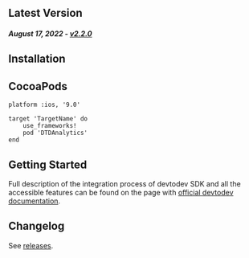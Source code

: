 Latest Version
--------------
##### _August 17, 2022_ - [v2.2.0](https://github.com/devtodev-analytics/ios-sdk-2.0/releases/latest)


Installation
------------

## CocoaPods
```
platform :ios, '9.0'

target 'TargetName' do
	use_frameworks!
	pod 'DTDAnalytics'
end
```

Getting Started
---------------
Full description of the integration process of devtodev SDK and all the accessible features can be found on the page with [official devtodev documentation](https://docs.devtodev.com/integration/integration-of-sdk-v2/sdk-integration/ios).

Changelog
---------
See [releases](https://github.com/devtodev-analytics/ios-sdk-2.0/releases).

